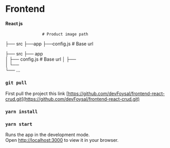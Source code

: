 # Frontend
#### React js
                    # Product image path
├── src
    ├──app
        ├──config.js                   # Base url

├── src
    ├── app                   
    │   ├── config.js          # Base url
    │   ├──          
    │   └──                
    └── ...

### `git pull`

First pull the project this link [https://github.com/devFoysal/frontend-react-crud.git](https://github.com/devFoysal/frontend-react-crud.git)

### `yarn install`

### `yarn start`
Runs the app in the development mode.\
Open [http://localhost:3000](http://localhost:3000) to view it in your browser.